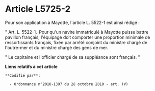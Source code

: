 # Article L5725-2

Pour son application à Mayotte, l'article L. 5522-1 est ainsi rédigé : 

" Art. L. 5522-1.-Pour qu'un navire immatriculé à Mayotte puisse battre pavillon français, l'équipage doit comporter une
proportion minimale de ressortissants français, fixée par arrêté conjoint du ministre chargé de l'outre-mer et du ministre
chargé des gens de mer. 

" Le capitaine et l'officier chargé de sa suppléance sont français. "

**Liens relatifs à cet article**

	**Codifié par**:

	  - Ordonnance n°2010-1307 du 28 octobre 2010 - art. (V)
